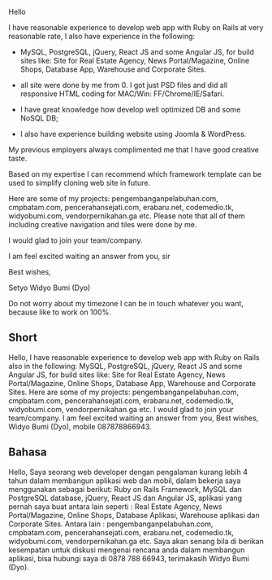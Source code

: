 Hello

I have reasonable experience to develop web app with Ruby on Rails at very reasonable rate, I also have experience in the following:

- MySQL, PostgreSQL, jQuery, React JS and some Angular JS, for build sites like: Site for Real Estate Agency, News Portal/Magazine, Online Shops, Database App, Warehouse and Corporate Sites.

- all site were done by me from 0. I got just PSD files and did all responsive HTML coding for MAC/Win: FF/Chrome/IE/Safari.

- I have great knowledge how develop well optimized DB and some NoSQL DB;

- I also have experience building website using Joomla & WordPress.

My previous employers always complimented me that I have good creative taste.

Based on my expertise I can recommend which framework template can be used to simplify cloning web site in future.

Here are some of my projects: pengembanganpelabuhan.com, cmpbatam.com, pencerahansejati.com, erabaru.net, codemedio.tk, widyobumi.com, vendorpernikahan.ga etc. Please note that all of them including creative navigation and tiles were done by me.

I would glad to join your team/company.

I am feel excited waiting an answer from you, sir


Best wishes, 

Setyo Widyo Bumi (Dyo) 

Do not worry about my timezone I can be in touch whatever you want, because like to work on 100%.

## Short

Hello, I have reasonable experience to develop web app with Ruby on Rails also in the following: MySQL, PostgreSQL, jQuery, React JS and some Angular JS, for build sites like: Site for Real Estate Agency, News Portal/Magazine, Online Shops, Database App, Warehouse and Corporate Sites. Here are some of my projects: pengembanganpelabuhan.com, cmpbatam.com, pencerahansejati.com, erabaru.net, codemedio.tk, widyobumi.com, vendorpernikahan.ga etc. I would glad to join your team/company. I am feel excited waiting an answer from you, Best wishes, Widyo Bumi (Dyo), mobile 087878866943.	

## Bahasa

Hello, Saya seorang web developer dengan pengalaman kurang lebih 4 tahun dalam membangun aplikasi web dan mobil, dalam bekerja saya menggunakan sebagai berikut: Ruby on Rails Framework, MySQL dan PostgreSQL database, jQuery, React JS dan Angular JS, aplikasi yang pernah saya buat antara lain seperti : Real Estate Agency, News Portal/Magazine, Online Shops, Database Aplikasi, Warehouse aplikasi dan Corporate Sites. Antara lain : pengembanganpelabuhan.com, cmpbatam.com, pencerahansejati.com, erabaru.net, codemedio.tk, widyobumi.com, vendorpernikahan.ga etc. Saya akan senang bila di berikan kesempatan untuk diskusi mengenai rencana anda dalam membangun aplikasi, bisa hubungi saya di 0878 788 66943, terimakasih Widyo Bumi (Dyo).